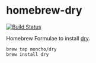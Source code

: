 # homebrew-dry
[![Build Status](https://travis-ci.org/moncho/homebrew-dry.svg?branch=master)](https://travis-ci.org/moncho/homebrew-dry)

Homebrew Formulae to install [dry](https://moncho.github.io/dry/).

```
brew tap moncho/dry
brew install dry
```
